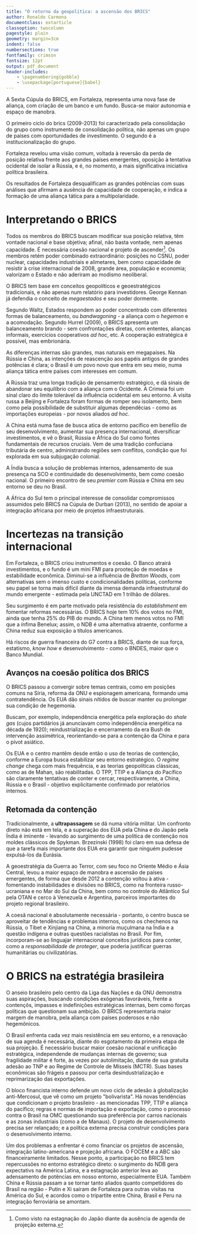```yaml
---
title: "O retorno da geopolítica: a ascensão dos BRICS"
author: Ronaldo Carmona
documentclass: extarticle
classoption: twocolumn
pagestyle: plain
geometry: margin=3cm
indent: false
numbersections: true
fontfamily: crimson
fontsize: 12pt
output: pdf_document
header-includes:
	- \pagenumbering{gobble}
	- \usepackage[portuguese]{babel}
---
```

A Sexta Cúpula do BRICS, em Fortaleza, representa uma nova fase de aliança, com criação de um banco e um fundo. Busca-se maior autonomia e espaço de manobra.

O primeiro ciclo do brics (2009-2013) foi caracterizado pela consolidação do grupo como instrumento de consolidação política, não apenas um grupo de países com oportunidades de investimento. O segundo é a institucionalização do grupo.

Fortaleza revelou uma visão comum, voltada à reversão da perda de posição relativa frente aos grandes países emergentes, oposição à tentativa ocidental de isolar a Rússia, e é, no momento, a mais significativa iniciativa política brasileira.

Os resultados de Fortaleza desqualificam as grandes potências com suas análises que afirmam a ausência de capacidade de cooperação, e indica a formação de uma aliança tática para a multipolaridade.

# Interpretando o BRICS

Todos os membros do BRICS buscam modificar sua posição relativa, têm vontade nacional e base objetiva; afinal, não basta vontade, nem apenas capacidade. É necessária coesão nacional e projeto de ascender[^1]. Os membros retém poder combinado extraordinário: posições no CSNU, poder nuclear, capacidades industriais e alimetares, bem como capacidade de resistir à crise internacional de 2008, grande área, população e economia; valorizam o Estado e não aderiram ao modismo neoliberal.

[^1]: Como visto na estagnação do Japão diante da ausência de agenda de projeção externa.

O BRICS tem base em conceitos geopolíticos e geoestratégicos tradicionais, e não apenas num relatório para investidores. George Kennan já defendia o conceito de *megaestados* e seu poder dormente.

Segundo Waltz, Estados respondem ao poder concentrado com diferentes formas de balanceamento, ou *bandwagoning* - a aliança com o *hegemon* e a acomodação. Segundo Hurrel (2009), o BRICS apresenta um balanceamento brando - sem confrontações diretas, com ententes, alianças informais, exercícios cooperativos *ad hoc*, etc. A cooperação estratégica é possível, mas embrionária.

As diferenças internas são grandes, mas naturais em megapaíses. Na Rússia e China, as intenções de reascenção aos papéis antigos de grandes potências é clara; o Brasil é um povo novo que entra em seu meio, numa aliança tática entre países com interesses em comum.

A Rússia traz uma longa tradição de pensamento estratégico, e dá sinais de abandonar seu equilíbrio com a aliança com o Ocidente. A Crimeia foi um sinal claro do limite tolerável da influência ocidental em seu entorno. A visita russa a Beijing e Fortaleza foram formas de romper seu isolamento, bem como pela possibilidade de substituir algumas dependêcias - como as importações europeias - por novos aliados *ad hoc*.

A China está numa fase de busca atica de entorno pacífico em benefíio de seu desenvolvimento, aumentar sua presença internacional, diversificar investimentos, e vê o Brasil, Rússia e África do Sul como fontes fundamentais de recursos cruciais. Vem de uma tradição confuciana tributária de centro, administrando regiões sem conflitos, condição que foi explorada em sua subjugação colonial.

A Índia busca a solução de problemas internos, adensamento de sua presença na SCO e continuidade do desenvolvimento, bem como coesão nacional. O primeiro encontro de seu *premier* com Rússia e China em seu entorno se deu no Brasil.

A África do Sul tem o principal interesse de consolidar compromissos assumidos pelo BRICS na Cúpula de Durban (2013), no sentido de apoiar a integração africana por meio de projetos infraestruturais.

# Incertezas na transição internacional

Em Fortaleza, o BRICS criou instrumentos e coesão. O Banco atrairá investimentos, e o fundo é um mini FMI para prooteção de moedas e estabilidade econômica. Diminui-se a influência de *Bretton Woods*, com alternativas sem o imenso custo e condicionalidades políticas, conforme seu papel se torna mais difícil diante da imensa demanda infraestrutural do mundo emergente - estimada pela UNCTAD em 1 trilhão de dólares.

Seu surgimento é em parte motivado pela resistência do *establishment* em fomentar reformas necessárias. O BRICS hoje tem 10% dos votos no FMI, ainda que tenha 25% do PIB do mundo. A China tem menos votos no FMI que a ínfima Benelux; assim, o NDB é uma alternativa atraente, conforme a China reduz sua exposição a títulos americanos.

Há riscos de guerra financeira do G7 contra a BRICS, diante de sua força, estatismo, *know how* e desenvolvimento - como o BNDES, maior que o Banco Mundial.

## Avanços na coesão política dos BRICS

O BRICS passou a convergir sobre temas centrais, como em posições comuns na Síria, reforma da ONU e espionagem americana, formando uma contratendência. Os EUA dão sinais nítidos de buscar manter ou prolongar sua condição de hegemonia.

Buscam, por exemplo, independência energética pela exploração do *shale gas* (cujos partidários já anunciavam como independência energética na década de 1920); reindustrialização e encerramento da era Bush de intervenção assimétrica, reorientando-se para a contenção da China e para o pivot asiático.

Os EUA e o centro mantêm desde então o uso de teorias de contenção, conforme a Europa busca estabilizar seu entorno estratégico. O *regime change* chega com mais frequência, e as teorias geopolíticas clássicas, como as de Mahan, são reabilitadas. O TPP, TTIP e a Aliança do Pacífico são claramente tentativas de conter e cercar, respectivamente, a China, Rússia e o Brasil - objetivo explicitamente confirmado por relatórios internos.

## Retomada da contenção

Tradicionalmente, a **ultrapassagem** se dá numa vitória militar. Um confronto direto não está em tela, e a superação dos EUA pela China e do Japão pela Índia é iminente - levando ao surgimento de uma política de contenção nos moldes clássicos de Spykman. Brzezinski (1998) foi claro em sua defesa de que a tarefa mais importante dos EUA era garantir que ninguém pudesse expulsá-los da Eurásia.

A geoestratégia da Guerra ao Terror, com seu foco no Oriente Médio e Ásia Central, levou a maior espaço de manobra e ascensão de países emergentes, de forma que desde 2012 a contenção voltou à ativa - fomentando instabilidades e divisões no BRICS, como na fronteira russo-ucraniana e no Mar do Sul da China, bem como no controle do Atlântico Sul pela OTAN e cerco à Venezuela e Argentina, parceiros importantes do projeto regional brasileiro.

A coesã nacional é absolutamente necessária - portanto, o centro busca se aproveitar de tendências e problemas internos, como os chechenos na Rússia, o Tibet e Xinjiang na China, a minoria muçulmana na Índia e a questão indígena e outras questões racialistas no Brasil. Por fim, incorporam-se ao linguajar internacional conceitos jurídicos para conter, como a *responsabilidade de proteger*, que poderia justificar guerras humanitárias ou civilizatórias.

# O BRICS na estratégia brasileira

O anseio brasileiro pelo centro da Liga das Nações e da ONU demonstra suas aspirações, buscando condições exógenas favoráveis, frente a contençõs, impasses e indefinições estratégicas internas, bem como forças políticas que questionam sua ambição. O BRICS representaria maior margem de manobra, pela aliança com países poderosos e não hegemônicos.

O Brasil enfrenta cada vez mais resistência em seu entorno, e a renovação de sua agenda é necessária, diante do esgotamento da primeira etapa de sua projeção. É necessário buscar maior coesão nacional e unificação estratégica, independende de mudanças internas de governo; sua fragilidade militar é forte, às vezes por autolimitação, diante de sua gratuita adesão ao TNP e ao Regime de Controle de Mísseis (MCTR). Suas bases econômicas são frágeis e passou por certa desindustrialização e reprimarização das exportações.

O bloco financista interno defende um novo ciclo de adesão à globalização anti-Mercosul, que vê como um projeto "bolivarista". Há novas tendências que condicionam o projeto brasileiro - as mencionadas TPP, TTIP e aliança do pacífico; regras e normas de importação e exportação, como o processo contra o Brasil na OMC questionando sua preferência por carros nacionais e as zonas industriais (como a de Manaus). O projeto de desenvolvimento precisa ser relançado; e a política externa precisa construir condições para o desenvolvimento interno.

Um dos problemas a enfrentar é como financiar os projetos de ascensão, integração latino-americana e projeção africana. O FOCEM e a ABC são financeiramente limitados. Nesse ponto, a participação no BRICS tem repercussões no entorno estratégico direto: o surgimento do NDB gera expectativs na América Latina, e a estagnação anterior leva ao adensamento de potências em nosso entorno, especialmente EUA. Também China e Rússia passam a se tornar tanto aliados quanto competidores do Brasil na região - Putin e Xi saíram de Fortaleza para outras visitas na América do Sul, e acordos como o tripartite entre China, Brasil e Peru na integração ferroviária se amontam.